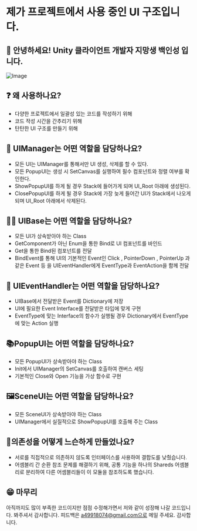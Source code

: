 # 제가 프로젝트에서 사용 중인 UI 구조입니다.

## 🐲 안녕하세요! Unity 클라이언트 개발자 지망생 백인성 입니다.
![Image](https://github.com/user-attachments/assets/5ea67862-4cdb-4dcf-a4fc-575226c3f00e)

## ❓ 왜 사용하나요?   
- 다양한 프로젝트에서 일괄성 있는 코드를 작성하기 위해
- 코드 작성 시간을 간추리기 위해
- 탄탄한 UI 구조를 만들기 위해

## 🤴 UIManager는 어떤 역할을 담당하나요?  
- 모든 UI는 UIManager를 통해서만 UI 생성, 삭제를 할 수 있다.
- 모든 PopupUI는 생성 시 SetCanvas를 실행하여 필수 컴포넌트와 정렬 여부를 확인한다.
- ShowPopupUI를 하게 될 경우 Stack에 들어가게 되며 UI_Root 아래에 생성된다.
- ClosePopupUI를 하게 될 경우 Stack에 가장 늦게 들어간 UI가 Stack에서 나오게 되며 UI_Root 아래에서 삭제된다.

## 🧑‍🦲 UIBase는 어떤 역할을 담당하나요?  
- 모든 UI가 상속받아야 하는 Class
- GetComponent가 아닌 Enum을 통한 Bind로 UI 컴포넌트를 바인드
- Get을 통한 Bind된 컴포넌트를 전달
- BindEvent를 통해 UI의 기본적인 Event인 Click , PointerDown , PointerUp 과 같은 Event 등 을 UIEventHandler에게 EventType과 EventAction을 함께 전달 

## 🛞 UIEventHandler는 어떤 역할을 담당하나요?  
- UIBase에서 전달받은 Event를 Dictionary에 저장
- UI에 필요한 Event Interface를 전달받은 타입에 맞게 구현
- EventType에 맞는 Interface의 함수가 실행될 경우 Dictionary에서 EventType에 맞는 Action 실행

##  📚PopupUI는 어떤 역할을 담당하나요?
- 모든 PopupUI가 상속받아야 하는 Class
- Init에서 UIManager의 SetCanvas를 호출하여 캔버스 세팅
- 기본적인 Close와 Open 기능을 가상 함수로 구현
 
## 🖼️SceneUI는 어떤 역할을 담당하나요?
- 모든 SceneUI가 상속받아야 하는 Class
- UIManager에서 실질적으로 ShowPopupUI를 호출해 주는 Class
 
## 🧵의존성을 어떻게 느슨하게 만들었나요?
- 서로를 직접적으로 의존하지 않도록 인터페이스를 사용하여 결합도를 낮췄습니다.
- 어셈블리 간 순환 참조 문제를 해결하기 위해, 공통 기능을 하나의 Shareds 어셈블리로 분리하여 다른 어셈블리들이 이 모듈을 참조하도록 했습니다.

## 😁 마무리   
아직까지도 많이 부족한 코드이지만 점점 수정해가면서 저와 같이 성장해 나갈 코드입니다. 봐주셔서 감사합니다. 피드백은 a49918074@gmail.com으로 메일 주세요. 감사합니다.
